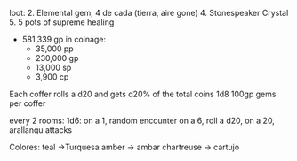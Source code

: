 loot:
2. Elemental gem, 4 de cada (tierra, aire gone)
4. Stonespeaker Crystal
5. 5 pots of supreme healing

- 581,339 gp in coinage:
	- 35,000 pp
	- 230,000 gp
	- 13,000 sp
	- 3,900 cp

Each coffer rolls a d20 and gets d20% of the total coins
1d8 100gp gems per coffer

every 2 rooms: 1d6: on a 1, random encounter
on a 6, roll a d20, on a 20, arallanqu attacks

Colores:
teal ->Turquesa
amber -> ambar
chartreuse -> cartujo

